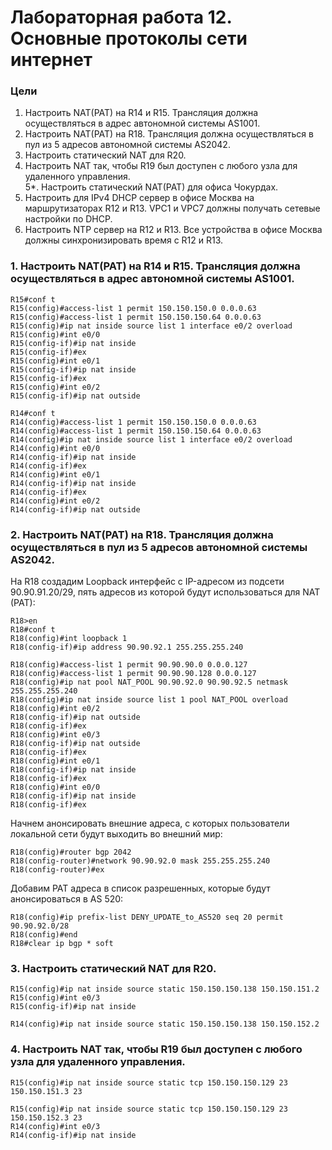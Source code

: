 # Лабораторная работа 12. Основные протоколы сети интернет
### Цели
1. Настроить NAT(PAT) на R14 и R15. Трансляция должна осуществляться в адрес автономной системы AS1001.
2. Настроить NAT(PAT) на R18. Трансляция должна осуществляться в пул из 5 адресов автономной системы AS2042.
3. Настроить статический NAT для R20.
4. Настроить NAT так, чтобы R19 был доступен с любого узла для удаленного управления.  
5*. Настроить статический NAT(PAT) для офиса Чокурдах.
6. Настроить для IPv4 DHCP сервер в офисе Москва на маршрутизаторах R12 и R13. VPC1 и VPC7 должны получать сетевые настройки по DHCP.
7. Настроить NTP сервер на R12 и R13. Все устройства в офисе Москва должны синхронизировать время с R12 и R13.
### 1. Настроить NAT(PAT) на R14 и R15. Трансляция должна осуществляться в адрес автономной системы AS1001.
```
R15#conf t
R15(config)#access-list 1 permit 150.150.150.0 0.0.0.63
R15(config)#access-list 1 permit 150.150.150.64 0.0.0.63
R15(config)#ip nat inside source list 1 interface e0/2 overload
R15(config)#int e0/0
R15(config-if)#ip nat inside
R15(config-if)#ex
R15(config)#int e0/1
R15(config-if)#ip nat inside
R15(config-if)#ex
R15(config)#int e0/2
R15(config-if)#ip nat outside
```
```
R14#conf t
R14(config)#access-list 1 permit 150.150.150.0 0.0.0.63
R14(config)#access-list 1 permit 150.150.150.64 0.0.0.63
R14(config)#ip nat inside source list 1 interface e0/2 overload
R14(config)#int e0/0
R14(config-if)#ip nat inside
R14(config-if)#ex
R14(config)#int e0/1
R14(config-if)#ip nat inside
R14(config-if)#ex
R14(config)#int e0/2
R14(config-if)#ip nat outside
```
### 2. Настроить NAT(PAT) на R18. Трансляция должна осуществляться в пул из 5 адресов автономной системы AS2042.
На R18 создадим Loopback интерфейс с IP-адресом из подсети 90.90.91.20/29, пять адресов из которой будут использоваться для NAT (PAT):
```
R18>en
R18#conf t
R18(config)#int loopback 1
R18(config-if)#ip address 90.90.92.1 255.255.255.240
```
```
R18(config)#access-list 1 permit 90.90.90.0 0.0.0.127
R18(config)#access-list 1 permit 90.90.90.128 0.0.0.127
R18(config)#ip nat pool NAT_POOL 90.90.92.0 90.90.92.5 netmask 255.255.255.240
R18(config)#ip nat inside source list 1 pool NAT_POOL overload
R18(config)#int e0/2
R18(config-if)#ip nat outside
R18(config-if)#ex
R18(config)#int e0/3
R18(config-if)#ip nat outside
R18(config-if)#ex
R18(config)#int e0/1
R18(config-if)#ip nat inside
R18(config-if)#ex
R18(config)#int e0/0
R18(config-if)#ip nat inside
R18(config-if)#ex
```
Начнем анонсировать внешние адреса, с которых пользователи локальной сети будут выходить во внешний мир:
```
R18(config)#router bgp 2042
R18(config-router)#network 90.90.92.0 mask 255.255.255.240
R18(config-router)#ex
```
Добавим PAT адреса в список разрешенных, которые будут анонсироваться в AS 520:
```
R18(config)#ip prefix-list DENY_UPDATE_to_AS520 seq 20 permit 90.90.92.0/28
R18(config)#end
R18#clear ip bgp * soft
```
### 3. Настроить статический NAT для R20.
```
R15(config)#ip nat inside source static 150.150.150.138 150.150.151.2
R15(config)#int e0/3
R15(config-if)#ip nat inside
```
```
R14(config)#ip nat inside source static 150.150.150.138 150.150.152.2
```
### 4. Настроить NAT так, чтобы R19 был доступен с любого узла для удаленного управления.
```
R15(config)#ip nat inside source static tcp 150.150.150.129 23 150.150.151.3 23
```
```
R15(config)#ip nat inside source static tcp 150.150.150.129 23 150.150.152.3 23
R14(config)#int e0/3
R14(config-if)#ip nat inside
```
